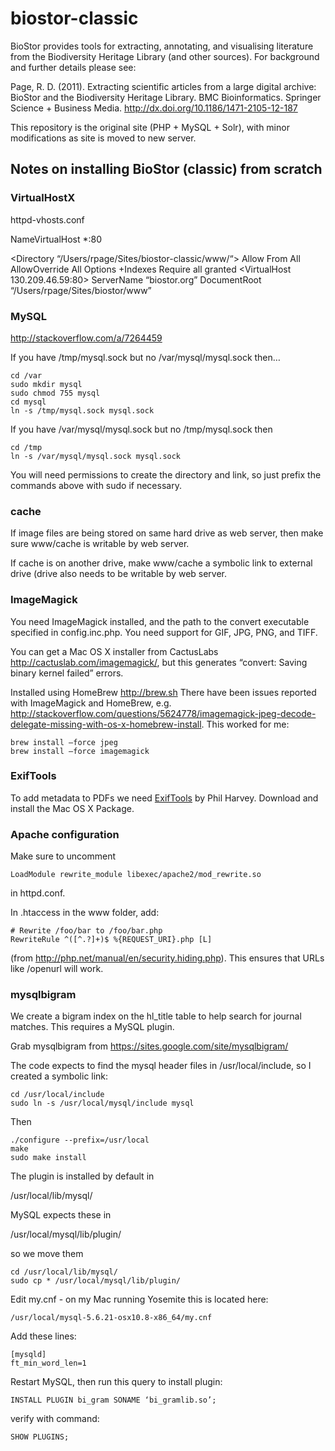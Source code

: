 # biostor-classic

BioStor provides tools for extracting, annotating, and visualising literature from the Biodiversity Heritage Library (and other sources). For background and further details please see:

Page, R. D. (2011). Extracting scientific articles from a large digital archive: BioStor and the Biodiversity Heritage Library. BMC Bioinformatics. Springer Science + Business Media. http://dx.doi.org/10.1186/1471-2105-12-187

This repository is the original site (PHP + MySQL + Solr), with minor modifications as site is moved to new server.


## Notes on installing BioStor (classic) from scratch


### VirtualHostX

httpd-vhosts.conf

NameVirtualHost *:80


<Directory “/Users/rpage/Sites/biostor-classic/www/“>
Allow From All
AllowOverride All
Options +Indexes
Require all granted
</Directory>
<VirtualHost 130.209.46.59:80>
	ServerName “biostor.org”
	DocumentRoot “/Users/rpage/Sites/biostor/www”
</VirtualHost>


### MySQL

http://stackoverflow.com/a/7264459

If you have /tmp/mysql.sock but no /var/mysql/mysql.sock then…

    cd /var 
    sudo mkdir mysql
    sudo chmod 755 mysql
    cd mysql
    ln -s /tmp/mysql.sock mysql.sock

If you have /var/mysql/mysql.sock but no /tmp/mysql.sock then

    cd /tmp
    ln -s /var/mysql/mysql.sock mysql.sock

You will need permissions to create the directory and link, so just prefix the commands above with sudo if necessary.

### cache

If image files are being stored on same hard drive as web server, then make sure www/cache is writable by web server.

If cache is on another drive, make www/cache a symbolic link to external drive (drive also needs to be writable by web server.

### ImageMagick

You need ImageMagick installed, and the path to the convert executable specified in config.inc.php. You need support for GIF, JPG, PNG, and TIFF. 

You can get a Mac OS X installer from CactusLabs http://cactuslab.com/imagemagick/, but this generates “convert: Saving binary kernel failed” errors.

Installed using HomeBrew http://brew.sh There have been issues reported with ImageMagick and HomeBrew, e.g. http://stackoverflow.com/questions/5624778/imagemagick-jpeg-decode-delegate-missing-with-os-x-homebrew-install. This worked for me:

    brew install —force jpeg
    brew install —force imagemagick

### ExifTools

To add metadata to PDFs we need [ExifTools](http://www.sno.phy.queensu.ca/~phil/exiftool/) by Phil Harvey. Download and install the Mac OS X Package.


### Apache configuration

Make sure to uncomment

    LoadModule rewrite_module libexec/apache2/mod_rewrite.so

in httpd.conf.

In .htaccess in the www folder, add:

    # Rewrite /foo/bar to /foo/bar.php
    RewriteRule ^([^.?]+)$ %{REQUEST_URI}.php [L]

(from http://php.net/manual/en/security.hiding.php). This ensures that URLs like /openurl will work.


### mysqlbigram

We create a bigram index on the hl_title table to help search for journal matches. This requires a MySQL plugin.

Grab mysqlbigram from https://sites.google.com/site/mysqlbigram/

The code expects to find the mysql header files in /usr/local/include, so I created a symbolic link: 

    cd /usr/local/include
    sudo ln -s /usr/local/mysql/include mysql

Then

    ./configure --prefix=/usr/local
    make
    sudo make install

The plugin is installed by default in

   /usr/local/lib/mysql/

MySQL expects these in

   /usr/local/mysql/lib/plugin/

so we move them

    cd /usr/local/lib/mysql/
    sudo cp * /usr/local/mysql/lib/plugin/

Edit my.cnf - on my Mac running Yosemite this is located here:

    /usr/local/mysql-5.6.21-osx10.8-x86_64/my.cnf

Add these lines:

    [mysqld]
    ft_min_word_len=1

Restart MySQL, then run this query to install plugin:

    INSTALL PLUGIN bi_gram SONAME ‘bi_gramlib.so’;

verify with command:

    SHOW PLUGINS;






